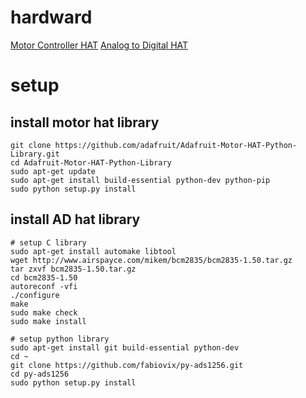 # hardward
[Motor Controller HAT](https://learn.adafruit.com/adafruit-dc-and-stepper-motor-hat-for-raspberry-pi/using-dc-motors)
[Analog to Digital HAT](https://www.waveshare.com/wiki/High-Precision_AD/DA_Board)


# setup

## install motor hat library
```
git clone https://github.com/adafruit/Adafruit-Motor-HAT-Python-Library.git
cd Adafruit-Motor-HAT-Python-Library
sudo apt-get update
sudo apt-get install build-essential python-dev python-pip
sudo python setup.py install
```

## install AD hat library
```
# setup C library
sudo apt-get install automake libtool
wget http://www.airspayce.com/mikem/bcm2835/bcm2835-1.50.tar.gz
tar zxvf bcm2835-1.50.tar.gz
cd bcm2835-1.50
autoreconf -vfi
./configure
make
sudo make check
sudo make install

# setup python library
sudo apt-get install git build-essential python-dev
cd ~
git clone https://github.com/fabiovix/py-ads1256.git
cd py-ads1256
sudo python setup.py install
```
